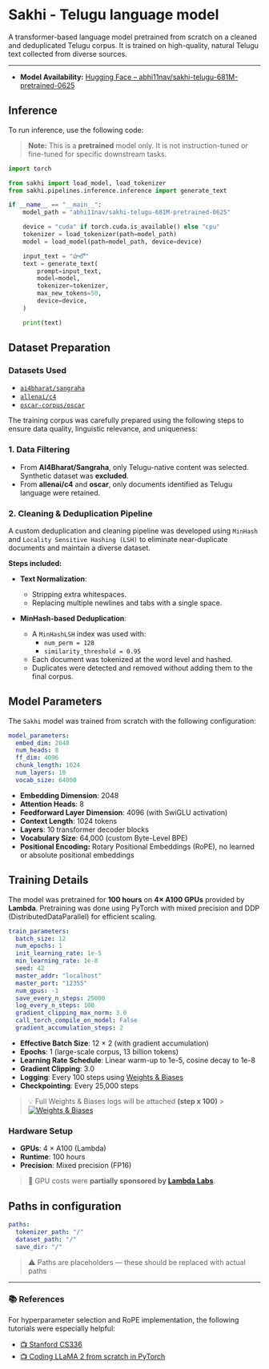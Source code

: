 # Sakhi - Telugu language model

A transformer-based language model pretrained from scratch on a cleaned and deduplicated Telugu corpus. It is trained on high-quality, natural Telugu text collected from diverse sources.

---

- **Model Availability:** [Hugging Face – abhi11nav/sakhi-telugu-681M-pretrained-0625](https://huggingface.co/abhi11nav/sakhi-telugu-681M-pretrained-0625)

## Inference

To run inference, use the following code:

> **Note:** This is a **pretrained** model only. It is not instruction-tuned or fine-tuned for specific downstream tasks.

```python
import torch

from sakhi import load_model, load_tokenizer
from sakhi.pipelines.inference.inference import generate_text

if __name__ == "__main__":
    model_path = "abhi11nav/sakhi-telugu-681M-pretrained-0625"

    device = "cuda" if torch.cuda.is_available() else "cpu"
    tokenizer = load_tokenizer(path=model_path)
    model = load_model(path=model_path, device=device)

    input_text = "హలో"
    text = generate_text(
        prompt=input_text,
        model=model,
        tokenizer=tokenizer,
        max_new_tokens=50,
        device=device,
    )

    print(text)
```

## Dataset Preparation

### Datasets Used

- [`ai4bharat/sangraha`](https://huggingface.co/datasets/ai4bharat/sangraha)
- [`allenai/c4`](https://huggingface.co/datasets/allenai/c4)
- [`oscar-corpus/oscar`](https://huggingface.co/datasets/oscar-corpus/oscar)

The training corpus was carefully prepared using the following steps to ensure data quality, linguistic relevance, and uniqueness:

### 1. Data Filtering

- From **AI4Bharat/Sangraha**, only Telugu-native content was selected. Synthetic dataset was **excluded**.
- From **allenai/c4** and **oscar**, only documents identified as Telugu language were retained.

### 2. Cleaning & Deduplication Pipeline

A custom deduplication and cleaning pipeline was developed using `MinHash` and `Locality Sensitive Hashing (LSH)` to eliminate near-duplicate documents and maintain a diverse dataset.

**Steps included:**

- **Text Normalization**:

  - Stripping extra whitespaces.
  - Replacing multiple newlines and tabs with a single space.

- **MinHash-based Deduplication**:
  - A `MinHashLSH` index was used with:
    - `num_perm = 128`
    - `similarity_threshold = 0.95`
  - Each document was tokenized at the word level and hashed.
  - Duplicates were detected and removed without adding them to the final corpus.

## Model Parameters

The `Sakhi` model was trained from scratch with the following configuration:

```yaml
model_parameters:
  embed_dim: 2048
  num_heads: 8
  ff_dim: 4096
  chunk_length: 1024
  num_layers: 10
  vocab_size: 64000
```

- **Embedding Dimension**: 2048
- **Attention Heads**: 8
- **Feedforward Layer Dimension**: 4096 (with SwiGLU activation)
- **Context Length**: 1024 tokens
- **Layers**: 10 transformer decoder blocks
- **Vocabulary Size**: 64,000 (custom Byte-Level BPE)
- **Positional Encoding:** Rotary Positional Embeddings (RoPE), no learned or absolute positional embeddings

## Training Details

The model was pretrained for **100 hours** on **4× A100 GPUs** provided by **Lambda**. Pretraining was done using PyTorch with mixed precision and DDP (DistributedDataParallel) for efficient scaling.

```yaml
train_parameters:
  batch_size: 12
  num_epochs: 1
  init_learning_rate: 1e-5
  min_learning_rate: 1e-8
  seed: 42
  master_addr: "localhost"
  master_port: "12355"
  num_gpus: -1
  save_every_n_steps: 25000
  log_every_n_steps: 100
  gradient_clipping_max_norm: 3.0
  call_torch_compile_on_model: False
  gradient_accumulation_steps: 2
```

- **Effective Batch Size**: 12 × 2 (with gradient accumulation)
- **Epochs**: 1 (large-scale corpus, 13 billion tokens)
- **Learning Rate Schedule**: Linear warm-up to 1e-5, cosine decay to 1e-8
- **Gradient Clipping**: 3.0
- **Logging**: Every 100 steps using [Weights & Biases](https://wandb.ai/)
- **Checkpointing**: Every 25,000 steps

> 💡 Full Weights & Biases logs will be attached **(step x 100)** > [![Weights & Biases](https://img.shields.io/badge/Weights_%26_Biases-Project-blue)](https://api.wandb.ai/links/abhi11nav/g9oatq0u)

### Hardware Setup

- **GPUs**: 4 × A100 (Lambda)
- **Runtime**: 100 hours
- **Precision**: Mixed precision (FP16)

> 🚀 GPU costs were **partially sponsored by [Lambda Labs](https://lambdalabs.com/)**.

## Paths in configuration

```yaml
paths:
  tokenizer_path: "/"
  dataset_path: "/"
  save_dir: "/"
```

> ⚠️ Paths are placeholders — these should be replaced with actual paths

---

### 📚 References

For hyperparameter selection and RoPE implementation, the following tutorials were especially helpful:

- [📺 Stanford CS336](https://youtu.be/SQ3fZ1sAqXI?si=gymL4yFS60TkO8PY)
- [📺 Coding LLaMA 2 from scratch in PyTorch](https://youtu.be/oM4VmoabDAI?si=wfGdbLlfaJqJbR99)
